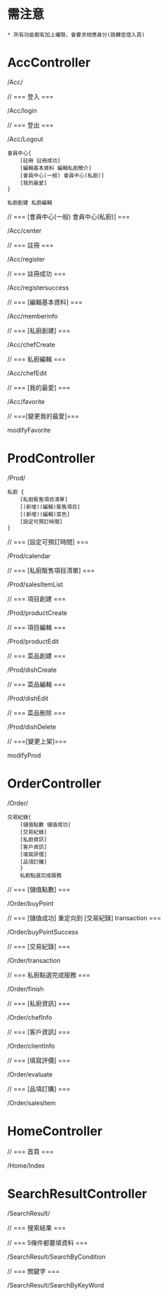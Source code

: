 
# 需注意

    * 所有功能都有加上權限，會要求相應身分(跳轉至燈入頁)
# AccController

/Acc/

// === 登入 ===

/Acc/login

// === 登出 ===

/Acc/Logout

```
會員中心{ 
    [註冊 註冊成功] 
    [編輯基本資料 編輯私廚簡介] 
    [會員中心(一般) 會員中心(私廚)] 
    [我的最愛] 
}
                   
私廚創建 私廚編輯
```

// === [會員中心(一般) 會員中心(私廚)] ===

/Acc/center

// === 註冊 ===

/Acc/register

// === 註冊成功 ===

/Acc/registersuccess

// === [編輯基本資料] ===

/Acc/memberinfo

// === [私廚創建] ===

/Acc/chefCreate

// === 私廚編輯 ===

/Acc/chefEdit

// === [我的最愛] ===

/Acc/favorite 

// ===[變更我的最愛]===

modifyFavorite

# ProdController

/Prod/

```
私廚 { 
    [私廚販售項目清單] 
    [(新增)(編輯)販售項目] 
    [(新增)(編輯)菜色] 
    [設定可預訂時間] 
}
```

// === [設定可預訂時間] === 

/Prod/calendar

// === [私廚販售項目清單] ===

/Prod/salesItemList

// === 項目創建 === 

/Prod/productCreate

// === 項目編輯 ===

/Prod/productEdit

// === 菜品創建 === 

/Prod/dishCreate

// === 菜品編輯 === 

/Prod/dishEdit

// === 菜品刪除 ===

/Prod/dishDelete

// ===[變更上架]===

modifyProd

# OrderController

/Order/

```
交易紀錄{ 
    [儲值點數 儲值成功] 
    [交易紀錄] 
    [私廚資訊] 
    [客戶資訊] 
    [填寫評價] 
    [品項訂購]
    }
    私廚點選完成服務
```

// === [儲值點數] ===

/Order/buyPoint

// === [儲值成功] 重定向到 [交易紀錄] transaction ===

/Order/buyPointSuccess

// === [交易紀錄] ===

/Order/transaction

// === 私廚點選完成服務 ===

/Order/finish

// === [私廚資訊] ===

/Order/chefInfo

// === [客戶資訊] ===

/Order/clientInfo

// === [填寫評價] ===

/Order/evaluate

// === [品項訂購] ===

/Order/salesItem

# HomeController

// === 首頁 ===

/Home/Index

# SearchResultController

/SearchResult/

// === 搜索結果 ===

// === 5條件都要填資料 ===

/SearchResult/SearchByCondition

// === 關鍵字 ===

/SearchResult/SearchByKeyWord













